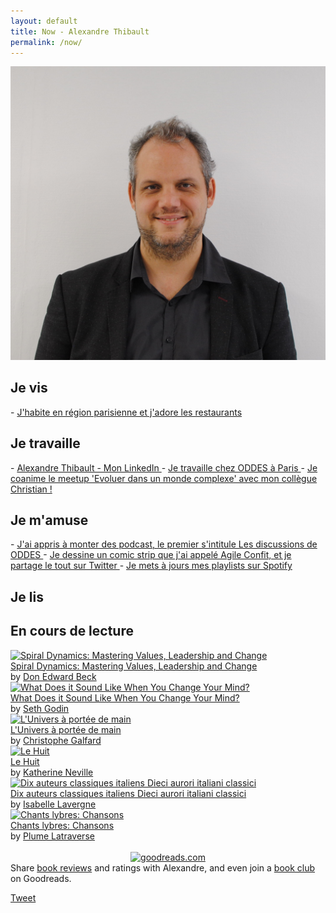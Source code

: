 ```yaml
---
layout: default
title: Now - Alexandre Thibault
permalink: /now/
---
```

<div class="clearfix">
	<a href="/a-propos">
		<img src="/images/Alexandre_Thibault_profil.jpg" class="img-floating-left-small" />
	</a>
</div>    
  
<h2>Je vis</h2>  
- 
<a href="/manger/paris">
	J'habite en région parisienne et j'adore les restaurants
</a>

<h2>Je travaille</h2>   
- 
<a href="https://www.linkedin.com/in/alexthib?locale=fr_FR&trk=profile_view_lang_sel_click" target="now_linkedin">
 Alexandre Thibault - Mon LinkedIn
</a>
- 
<a href="http://www.oddes-pyxis.com/alexandre-thibault/" target="_now_work">
	Je travaille chez ODDES à Paris
</a>  
- 
<a href="https://www.meetup.com/fr-FR/Evoluer-dans-un-monde-complexe/" target="_now_complexe">
	Je coanime le meetup 'Evoluer dans un monde complexe' avec mon collègue Christian !
</a>  
  
<h2>Je m'amuse</h2>  
-   
<a href="https://podcast.ausha.co/les-discussions-de-oddes" target="_podcast_oddes">
	J'ai appris à monter des podcast, le premier s'intitule Les discussions de ODDES
</a>  
-   
<a href="https://twitter.com/AgileConfit" target="_agileconfit">
	Je dessine un comic strip que j'ai appelé Agile Confit, et je partage le tout sur Twitter
</a>
-   
<a href="https://open.spotify.com/user/alexthib"
  target="_spotify">
	Je mets à jours mes playlists sur Spotify
</a>  
  
<h2>Je lis</h2>  

<div id="gr_custom_widget_1591289498">
  <div class="gr_custom_container_1591289498">
    <h2 class="gr_custom_header_1591289498">
    <a style="text-decoration: none;" rel="nofollow" href="https://www.goodreads.com/review/list/114895448-alexandre-thibault?shelf=currently-reading&amp;utm_medium=api&amp;utm_source=custom_widget">En cours de lecture</a>
    </h2>
      <div class="gr_custom_each_container_1591289498">
          <div class="gr_custom_book_container_1591289498">
            <a title="Spiral Dynamics: Mastering Values, Leadership and Change" rel="nofollow" href="https://www.goodreads.com/review/show/3348574477?utm_medium=api&amp;utm_source=custom_widget"><img alt="Spiral Dynamics: Mastering Values, Leadership and Change" border="0" src="https://i.gr-assets.com/images/S/compressed.photo.goodreads.com/books/1388192228l/204687._SY75_.jpg" /></a>
          </div>
          <div class="gr_custom_title_1591289498">
            <a rel="nofollow" href="https://www.goodreads.com/review/show/3348574477?utm_medium=api&amp;utm_source=custom_widget">Spiral Dynamics: Mastering Values, Leadership and Change</a>
          </div>
          <div class="gr_custom_author_1591289498">
            by <a rel="nofollow" href="https://www.goodreads.com/author/show/119571.Don_Edward_Beck">Don Edward Beck</a>
          </div>
      </div>
      <div class="gr_custom_each_container_1591289498">
          <div class="gr_custom_book_container_1591289498">
            <a title="What Does it Sound Like When You Change Your Mind?" rel="nofollow" href="https://www.goodreads.com/review/show/3350129572?utm_medium=api&amp;utm_source=custom_widget"><img alt="What Does it Sound Like When You Change Your Mind?" border="0" src="https://i.gr-assets.com/images/S/compressed.photo.goodreads.com/books/1472597127l/31750503._SX50_.jpg" /></a>
          </div>
          <div class="gr_custom_title_1591289498">
            <a rel="nofollow" href="https://www.goodreads.com/review/show/3350129572?utm_medium=api&amp;utm_source=custom_widget">What Does it Sound Like When You Change Your Mind?</a>
          </div>
          <div class="gr_custom_author_1591289498">
            by <a rel="nofollow" href="https://www.goodreads.com/author/show/1791.Seth_Godin">Seth Godin</a>
          </div>
      </div>
      <div class="gr_custom_each_container_1591289498">
          <div class="gr_custom_book_container_1591289498">
            <a title="L'Univers à portée de main" rel="nofollow" href="https://www.goodreads.com/review/show/3350153335?utm_medium=api&amp;utm_source=custom_widget"><img alt="L'Univers à portée de main" border="0" src="https://i.gr-assets.com/images/S/compressed.photo.goodreads.com/books/1432646081l/25604050._SY75_.jpg" /></a>
          </div>
          <div class="gr_custom_title_1591289498">
            <a rel="nofollow" href="https://www.goodreads.com/review/show/3350153335?utm_medium=api&amp;utm_source=custom_widget">L'Univers à portée de main</a>
          </div>
          <div class="gr_custom_author_1591289498">
            by <a rel="nofollow" href="https://www.goodreads.com/author/show/548165.Christophe_Galfard">Christophe Galfard</a>
          </div>
      </div>
      <div class="gr_custom_each_container_1591289498">
          <div class="gr_custom_book_container_1591289498">
            <a title="Le Huit" rel="nofollow" href="https://www.goodreads.com/review/show/3368375224?utm_medium=api&amp;utm_source=custom_widget"><img alt="Le Huit" border="0" src="https://i.gr-assets.com/images/S/compressed.photo.goodreads.com/books/1333217233l/4127969._SY75_.jpg" /></a>
          </div>
          <div class="gr_custom_title_1591289498">
            <a rel="nofollow" href="https://www.goodreads.com/review/show/3368375224?utm_medium=api&amp;utm_source=custom_widget">Le Huit</a>
          </div>
          <div class="gr_custom_author_1591289498">
            by <a rel="nofollow" href="https://www.goodreads.com/author/show/7172.Katherine_Neville">Katherine Neville</a>
          </div>
      </div>
      <div class="gr_custom_each_container_1591289498">
          <div class="gr_custom_book_container_1591289498">
            <a title="Dix auteurs classiques italiens Dieci aurori italiani classici" rel="nofollow" href="https://www.goodreads.com/review/show/3369727616?utm_medium=api&amp;utm_source=custom_widget"><img alt="Dix auteurs classiques italiens Dieci aurori italiani classici" border="0" src="https://i.gr-assets.com/images/S/compressed.photo.goodreads.com/books/1534423926l/2718028._SY75_.jpg" /></a>
          </div>
          <div class="gr_custom_title_1591289498">
            <a rel="nofollow" href="https://www.goodreads.com/review/show/3369727616?utm_medium=api&amp;utm_source=custom_widget">Dix auteurs classiques italiens Dieci aurori italiani classici</a>
          </div>
          <div class="gr_custom_author_1591289498">
            by <a rel="nofollow" href="https://www.goodreads.com/author/show/1190571.Isabelle_Lavergne">Isabelle Lavergne</a>
          </div>
      </div>
      <div class="gr_custom_each_container_1591289498">
          <div class="gr_custom_book_container_1591289498">
            <a title="Chants lybres: Chansons" rel="nofollow" href="https://www.goodreads.com/review/show/3369727976?utm_medium=api&amp;utm_source=custom_widget"><img alt="Chants lybres: Chansons" border="0" src="https://i.gr-assets.com/images/S/compressed.photo.goodreads.com/books/1577586510l/50051807._SX50_.jpg" /></a>
          </div>
          <div class="gr_custom_title_1591289498">
            <a rel="nofollow" href="https://www.goodreads.com/review/show/3369727976?utm_medium=api&amp;utm_source=custom_widget">Chants lybres: Chansons</a>
          </div>
          <div class="gr_custom_author_1591289498">
            by <a rel="nofollow" href="https://www.goodreads.com/author/show/393476.Plume_Latraverse">Plume Latraverse</a>
          </div>
      </div>
  <br style="clear: both"/>
  <center>
    <a rel="nofollow" href="https://www.goodreads.com/"><img alt="goodreads.com" style="border:0" src="https://www.goodreads.com/images/widget/widget_logo.gif" /></a>
  </center>
  <noscript>
    Share <a rel="nofollow" href="https://www.goodreads.com/">book reviews</a> and ratings with Alexandre, and even join a <a rel="nofollow" href="https://www.goodreads.com/group">book club</a> on Goodreads.
  </noscript>
  </div>

</div>

<script src="https://www.goodreads.com/review/custom_widget/114895448.En%20cours%20de%20lecture?cover_position=left&cover_size=small&num_books=10&order=a&shelf=currently-reading&show_author=1&show_cover=1&show_rating=0&show_review=0&show_tags=0&show_title=1&sort=date_added&widget_bg_color=FFFFFF&widget_bg_transparent=&widget_border_width=1&widget_id=1591289498&widget_text_color=000000&widget_title_size=medium&widget_width=medium" type="text/javascript" charset="utf-8"></script>
  
<a href="https://twitter.com/share?ref_src={{site.url}}{{page.url}}" 
   class="twitter-share-button" 
   data-show-count="false">
	Tweet
</a>
<script async src="https://platform.twitter.com/widgets.js" charset="utf-8"></script>  
  